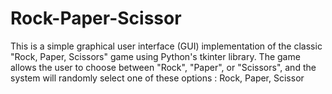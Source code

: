 # Rock-Paper-Scissor
This is a simple graphical user interface (GUI) implementation of the classic "Rock, Paper, Scissors" game using Python's tkinter library. The game allows the user to choose between "Rock", "Paper", or "Scissors", and the system will randomly select one of these options : Rock, Paper, Scissor
